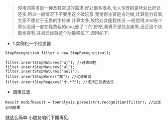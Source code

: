 > 停用词需求是一种及其常见的需求,好处很多很多,令人惊讶的是坏处比好处还多,所以一般情况下不要用这个破玩意.我觉得主要是古时候,计算能力有限,大家不想对于无畏的字符串,计算太多,放给处女座程序员,一般觉得,tmd有个家伙没用一直在耗费我的cpu,删了丫的,好吧,我真不是处女座黑.反正这个功能也得有,并且已经将这个功能移位了.调用如下.

* 1.实例化一个过滤器

```
StopRecognition filter = new StopRecognition();

filter.insertStopNatures("uj"); //过滤词性
filter.insertStopNatures("ul");
filter.insertStopNatures("null");
filter.insertStopWords("我"); //过滤单词
filter.insertStopRegexes("小.*?"); //支持正则表达式
```
* 调用过滤

````
Result modifResult = ToAnalysis.parse(str).recognition(filter); //过滤分词结果
````

就这么简单.小朋友咱们下期再见.